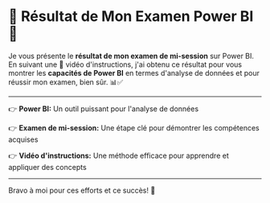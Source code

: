 # 🌟 Résultat de Mon Examen Power BI 🌟

Je vous présente le **résultat de mon examen de mi-session** sur Power BI. En suivant une 🎥 vidéo d'instructions, j'ai obtenu ce résultat pour vous montrer les **capacités de Power BI** en termes d'analyse de données et pour réussir mon examen, bien sûr. 📊✅

---

👉 **Power BI:** Un outil puissant pour l'analyse de données

👉 **Examen de mi-session:** Une étape clé pour démontrer les compétences acquises

👉 **Vidéo d'instructions:** Une méthode efficace pour apprendre et appliquer des concepts

---

Bravo à moi pour ces efforts et ce succès! 🎉
